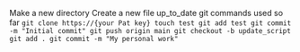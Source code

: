 Make a new directory
Create a new file up_to_date
git commands used so far
`git clone https://{your Pat key}
 touch test
 git add test
 git commit -m "Initial commit"
 git push origin main
 git checkout -b update_script
 git add .
 git commit -m "My personal work"`
